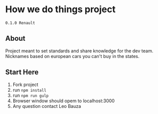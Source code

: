 # How we do things project

`0.1.0 Renault`

## About

Project meant to set standards and share knowledge for the dev team. Nicknames based on european cars you can't buy in the states.

## Start Here

1. Fork project
2. run `npm install`
3. run `npm run gulp`
4. Browser window should opem to localhost:3000
5. Any question contact Leo Bauza
